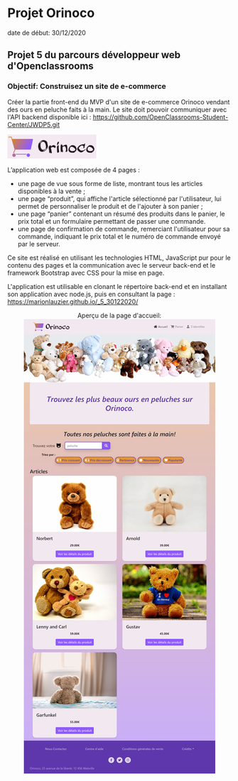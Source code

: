 # Projet Orinoco

date de début: 30/12/2020

## Projet 5 du parcours développeur web d'Openclassrooms

### Objectif: Construisez un site de e-commerce

Créer la partie front-end du MVP d'un site de e-commerce Orinoco vendant des ours en peluche faits à la main. Le site doit pouvoir communiquer avec l'API backend disponible ici :
https://github.com/OpenClassrooms-Student-Center/JWDP5.git

![Screenshot](img/logo.png)

L’application web est composée de 4 pages :

- une page de vue sous forme de liste, montrant tous les articles disponibles à la vente ;
- une page “produit”, qui affiche l'article sélectionné par l'utilisateur, lui permet de personnaliser le produit et de l'ajouter à son panier ;
- une page “panier” contenant un résumé des produits dans le panier, le prix total et un formulaire permettant de passer une commande.
- une page de confirmation de commande, remerciant l'utilisateur pour sa commande, indiquant le prix total et le numéro de commande envoyé par le serveur.

Ce site est réalisé en utilisant les technologies HTML, JavaScript pur pour le contenu des pages et la communication avec le serveur back-end et le framework Bootstrap avec CSS pour la mise en page.

L'application est utilisable en clonant le répertoire back-end et en installant son application avec node.js, puis en consultant la page : https://marionlauzier.github.io/_5_30122020/

<p align="center"> 
Aperçu de la page d'accueil:
    <img src="img/index.html.jpg"/> 
</p>
